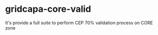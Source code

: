 # gridcapa-core-valid
It's provide a full suite to perform CEP 70% validation process on CORE zone 
